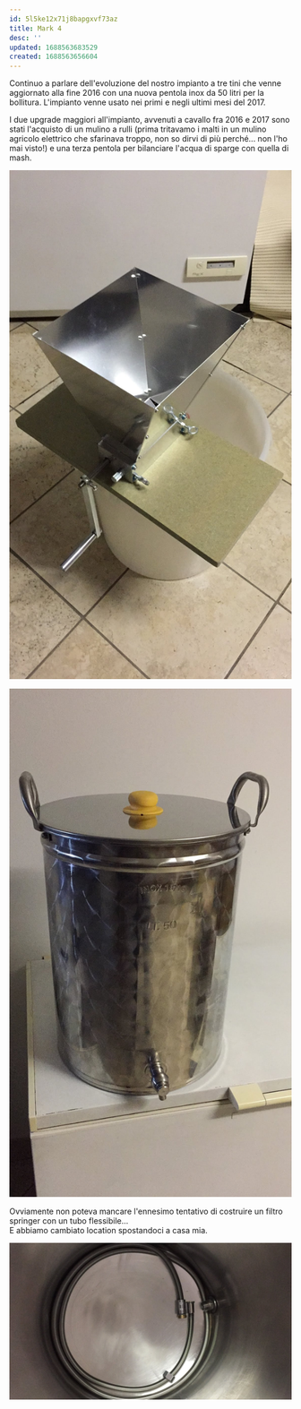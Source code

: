 ```yaml
---
id: 5l5ke12x71j8bapgxvf73az
title: Mark 4
desc: ''
updated: 1688563683529
created: 1688563656604
---
```

Continuo a parlare dell'evoluzione del nostro impianto a tre tini che venne aggiornato alla fine 2016 con una nuova pentola inox da 50 litri per la bollitura. L'impianto venne usato nei primi e negli ultimi mesi del 2017.

I due upgrade maggiori all'impianto, avvenuti a cavallo fra 2016 e 2017 sono stati l'acquisto di un mulino a rulli (prima tritavamo i malti in un mulino agricolo elettrico che sfarinava troppo, non so dirvi di più perché... non l'ho mai visto!) e una terza pentola per bilanciare l'acqua di sparge con quella di mash.

![mulino](./assets/images/mulino.jpg)

![pentola](./assets/images/pentola.jpg)

Ovviamente non poteva mancare l'ennesimo tentativo di costruire un filtro springer con un tubo flessibile...  
E abbiamo cambiato location spostandoci a casa mia.

![filtroSpringer](./assets/images/filtroSpringer.jpg)

